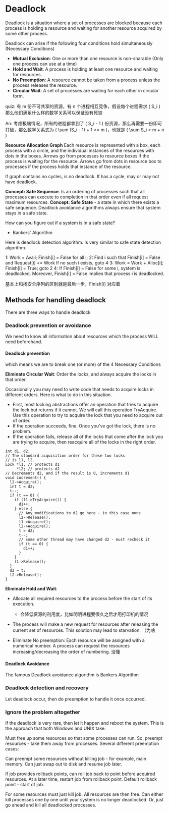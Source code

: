# Deadlock

Deadlock is a situation where a set of processes are blocked because each process is holding a resource and waiting for another resource acquired by some other process.
 
Deadlock can arise if the following four conditions hold simultaneously (Necessary Conditions)

- **Mutual Exclusion**: One or more than one resource is non-sharable (Only one process can use at a time)
- **Hold and Wait**: A process is holding at least one resource and waiting for resources.
- **No Preemption**: A resource cannot be taken from a process unless the process releases the resource.
- **Circular Wait**: A set of processes are waiting for each other in circular form.

quiz: 有 m 份不可共享的资源，有 n 个进程相互竞争，假设每个进程需求 \( S_i \) 那么他们满足什么样的数学关系可以保证没有死锁

An: 考虑极端情况，所有的进程都拿到了 \( S_i - 1 \) 份资源，那么再需要一份即可打破，那么数学关系式为 \( \sum (S_i - 1) + 1 <= m \)，也就是 \( \sum S_i < m + n \)

**Resource Allocation Graph** Each resource is represented with a box, each process with a circle, and the individual instances of the resources with dots in the boxes. Arrows go from processes to resource boxes if the process is waiting for the resource. Arrows go from dots in resource box to processes if the process holds that instance of the resource. 

If graph contains no cycles, is no deadlock. If has a cycle, may or may not have deadlock. 


**Concept: Safe Sequence**. Is an ordering of processes such that all processes can execute to completion in that order even if all request maximum resources. 
**Concept: Safe State** - a state in which there exists a safe sequence. Deadlock avoidance algorithms always ensure that system stays in a safe state.

How can you figure out if a system is in a safe state? 
- Bankers' Algorithm

Here is deadlock detection algorithm. Is very similar to safe state detection algorithm.

1: Work = Avail;
   Finish[i] = False for all i;
2: Find i such that Finish[i] = False and Request[i] <= Work
   If no such i exists, goto 4
3: Work = Work + Alloc[i]; Finish[i] = True; goto 2
4: If Finish[i] = False for some i, system is deadlocked. 
   Moreover, Finish[i] = False implies that process i is deadlocked.

基本上和找安全序列的区别就是最后一步，Finish[i] 对应着


## Methods for handling deadlock

There are three ways to handle deadlock

### Deadlock prevention or avoidance

We need to know all information about resources which the process WILL need beforehand. 

#### Deadlock prevention

which means we are to break one (or more) of the 4 Necessary Conditions

**Eliminate Circular Wait**: Order the locks, and always acquire the locks in that order.

Occasionally you may need to write code that needs to acquire locks in different orders. Here is what to do in this situation.

- First, most locking abstractions offer an operation that tries to acquire the lock but returns if it cannot. We will call this operation TryAcquire. Use this operation to try to acquire the lock that you need to acquire out of order.
- If the operation succeeds, fine. Once you've got the lock, there is no problem.
- If the operation fails, release all of the locks that come after the lock you are trying to acquire, then reacquire all of the locks in the right order.

```
int d1, d2;
// The standard acquisition order for these two locks
// is l1, l2.
Lock *l1, // protects d1 
     *l2; // protects d2
// Decrements d2, and if the result is 0, increments d1
void increment() {
  l2->Acquire();
  int t = d2;
  t--;
  if (t == 0) { 
    if (l1->TryAcquire()) {
      d1++;
    } else { 
      // Any modifications to d2 go here - in this case none
      l2->Release();
      l1->Acquire();
      l2->Acquire();
      t = d2;
      t--;
      // some other thread may have changed d2 - must recheck it
      if (t == 0) { 
        d1++;
      }
    }
    l1->Release();
  }
  d2 = t;
  l2->Release();
}
```

**Eliminate Hold and Wait**: 
- Allocate all required resources to the process before the start of its execution. 
  - 会降低资源的利用度，比如明明进程要很久之后才用打印机的情况
- The process will make a new request for resources after releasing the current set of resources. This solution may lead to starvation. （为啥

- Eliminate No preemption: Each resource will be assigned with a numerical number. A process can request the resources increasing/decreasing the order of numbering. 没懂

#### Deadlock Avoidance

The famous Deadlock avoidance algorithm is Bankers Algorithm


### Deadlock detection and recovery

Let deadlock occur, then do preemption to handle it once occurred.

### Ignore the problem altogether

If the deadlock is very rare, then let it happen and reboot the system. This is the approach that both Windows and UNIX take.


 Must free up some resources so that some processes can run. So, preempt resources - take them away from processes. Several different preemption cases:
 
Can preempt some resources without killing job - for example, main memory. Can just swap out to disk and resume job later.

If job provides rollback points, can roll job back to point before acquired resources. At a later time, restart job from rollback point. Default rollback point - start of job.

For some resources must just kill job. All resources are then free. Can either kill processes one by one until your system is no longer deadlocked. Or, just go ahead and kill all deadlocked processes.

